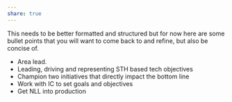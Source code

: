 ```yaml
---  
share: true  
---  
```

This needs to be better formatted and structured but for now here are some bullet points that you will want to come back to and refine, but also be concise of.  
  
  
- Area lead.  
- Leading, driving and representing STH based tech objectives  
- Champion two initiatives that directly impact the bottom line  
- Work with IC to set goals and objectives  
- Get NLL into production